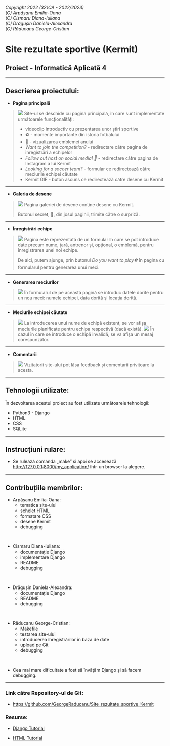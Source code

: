 *Copyright 2022  (321CA - 2022/2023)* <br />
*(C) Arpășanu Emilia-Oana* <br />
*(C) Cismaru Diana-Iuliana* <br />
*(C) Drăgușin Daniela-Alexandra* <br />
*(C) Răducanu George-Cristian*

# Site rezultate sportive (Kermit)
## Proiect - Informatică Aplicată 4
---

## Descrierea proiectului:

* **Pagina principală**
> <img alt=" " src="screenshots/pagina_principala.png" title=" "/>
> Site-ul se deschide cu pagina principală, în care sunt implementate următoarele funcționalități:
>
> * videoclip introductiv cu prezentarea unor știri sportive
> * ⚽ -  momente importante din istoria fotbalului
> * 🥅 - vizualizarea emblemei anului
> * *Want to join the competition?* - redirectare către pagina de înregistrări a echipelor
> * *Follow out host on social media! 🐸* - redirectare către pagina de Instagram a lui Kermit
> * *Looking for a soccer team?* - formular ce redirectează către meciurile echipei căutate
> * Kermit GIF - buton ascuns ce redirectează către desene cu Kermit
---

* **Galeria de desene**
> <img alt=" " src="screenshots/art_gallery.png" title=" "/>
> Pagina galeriei de desene conține desene cu Kermit.
>
> Butonul secret, 🐸, din josul paginii, trimite către o surpriză.
---

* **Înregistrări echipe**
> <img alt=" " src="screenshots/inregistrari_echipe.png" title=" "/>
> Pagina este reprezentată de un formular în care se pot introduce date precum nume, țară, antrenor și, opțional, o emblemă, pentru înregistrarea unei noi echipe.
>
> De aici, putem ajunge, prin butonul *Do you want to play⚽* în pagina cu formularul pentru generarea unui meci.
---

* **Generarea meciurilor**
> <img alt=" " src="screenshots/generare_meciuri.png" title=" "/>
> În formularul de pe această pagină se introduc datele dorite pentru un nou meci: numele echipei, data dorită și locația dorită.
---

* **Meciurile echipei căutate**
> <img alt=" " src="screenshots/afisare_meciuri.png" title=" "/>
> La introducerea unui nume de echipă existent, se vor afișa meciurile planificate pentru echipa respectivă (dacă există).
> <img alt=" " src="screenshots/echipa_invalida.png" title=" "/>
> În cazul în care se introduce o echipă invalidă, se va afișa un mesaj corespunzător.
---

* **Comentarii**
> <img alt=" " src="screenshots/comentarii.png" title=" "/>
> Vizitatorii site-ului pot lăsa feedback și comentarii privitoare la acesta.

---
## Tehnologii utilizate:
În dezvoltarea acestui proiect au fost utilizate următoarele tehnologii:

* Python3 - Django
* HTML
* CSS
* SQLite

---
## Instrucțiuni rulare:
* Se rulează comanda „make” și apoi se accesează http://127.0.0.1:8000/my_application/ într-un browser la alegere.

---
## Contribuțiile membrilor:
* Arpășanu Emilia-Oana:
    * tematica site-ului
    * schelet HTML
    * formatare CSS
    * desene Kermit
    * debugging <br />
 <br />

* Cismaru Diana-Iuliana:
    * documentație Django
    * implementare Django
    * README
    * debugging  <br />
 <br />

* Drăgușin Daniela-Alexandra:
    * documentație Django
    * README
    * debugging <br />
 <br />

* Răducanu George-Cristian:
    * Makefile
    * testarea site-ului
    * introducerea înregistrărilor în baza de date
    * upload pe Git
    * debugging
 <br />
 
* Cea mai mare dificultate a fost să învățăm Django și să facem debugging.
---
### Link către Repository-ul de Git: 
* https://github.com/GeorgeRaducanu/Site_rezultate_sportive_Kermit

 ### Resurse:
 * [Django Tutorial](https://www.w3schools.com/django/index.php)
 
 * [HTML Tutorial](https://www.w3schools.com/html/)
